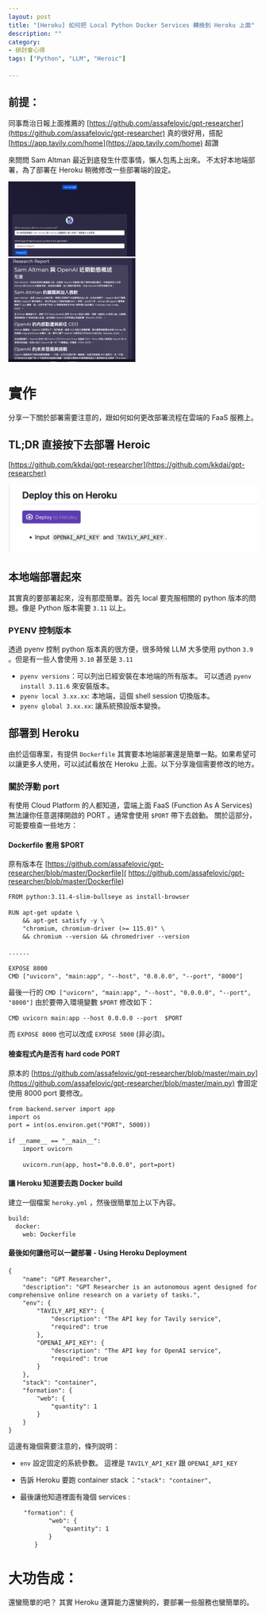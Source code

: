 ```yaml
---
layout: post
title: "[Heroku] 如何把 Local Python Docker Services 轉換到 Heroku 上面"
description: ""
category: 
- 研討會心得
tags: ["Python", "LLM", "Heroic"]

---
```




## 前提：

同事喬治日報上面推薦的  [https://github.com/assafelovic/gpt-researcher](https://github.com/assafelovic/gpt-researcher) 真的很好用，搭配   [https://app.tavily.com/home](https://app.tavily.com/home) 超讚

來問問 Sam Altman 最近到底發生什麼事情，懶人包馬上出來。
不太好本地端部署，為了部署在 Heroku 稍微修改一些部署端的設定。


<img src="../images/2022/image-20231122172208738.png" alt="image-20231122172208738" style="zoom:25%;" />

<img src="../images/2022/image-20231122172211045.png" alt="image-20231122172211045" style="zoom:25%;" />

# 實作

分享一下關於部署需要注意的，跟如何如何更改部署流程在雲端的 FaaS 服務上。

## TL;DR 直接按下去部署 Heroic

[https://github.com/kkdai/gpt-researcher](https://github.com/kkdai/gpt-researcher)

![image-20231122194904129](../images/2022/image-20231122194904129.png)

## 本地端部署起來

其實真的要部署起來，沒有那麼簡單。首先 local 要克服相關的 python 版本的問題。像是 Python 版本需要 `3.11` 以上。 

### PYENV 控制版本

透過 pyenv 控制 python 版本真的很方便，很多時候 LLM 大多使用 python `3.9` 。但是有一些人會使用 `3.10` 甚至是 `3.11`

- `pyenv versions`：可以列出已經安裝在本地端的所有版本。 可以透過 `pyenv install 3.11.6` 來安裝版本。
- `pyenv local 3.xx.xx`: 本地端，這個 shell session 切換版本。
- `pyenv global 3.xx.xx`:  讓系統預設版本變換。



## 部署到 Heroku

由於這個專案，有提供 `Dockerfile` 其實要本地端部署還是簡單一點。如果希望可以讓更多人使用，可以試試看放在 Heroku 上面。以下分享幾個需要修改的地方。



### 關於浮動 port

有使用 Cloud Platform 的人都知道，雲端上面 FaaS (Function As A Services) 無法讓你任意選擇開啟的 PORT 。通常會使用 `$PORT` 帶下去啟動。 關於這部分，可能要檢查一些地方：

#### Dockerfile 套用 $PORT

原有版本在 [https://github.com/assafelovic/gpt-researcher/blob/master/Dockerfile]( https://github.com/assafelovic/gpt-researcher/blob/master/Dockerfile) 

```
FROM python:3.11.4-slim-bullseye as install-browser

RUN apt-get update \
    && apt-get satisfy -y \
    "chromium, chromium-driver (>= 115.0)" \
    && chromium --version && chromedriver --version

......

EXPOSE 8000
CMD ["uvicorn", "main:app", "--host", "0.0.0.0", "--port", "8000"]
```

最後一行的 `CMD ["uvicorn", "main:app", "--host", "0.0.0.0", "--port", "8000"]` 由於要帶入環境變數 `$PORT` 修改如下：

```
CMD uvicorn main:app --host 0.0.0.0 --port  $PORT
```

而 `EXPOSE 8000` 也可以改成 `EXPOSE 5000` (非必須)。



#### 檢查程式內是否有 hard code PORT

原本的 [https://github.com/assafelovic/gpt-researcher/blob/master/main.py](https://github.com/assafelovic/gpt-researcher/blob/master/main.py) 會固定使用 8000 port 要修改。

```
from backend.server import app
import os
port = int(os.environ.get("PORT", 5000))

if __name__ == "__main__":
    import uvicorn

    uvicorn.run(app, host="0.0.0.0", port=port)
```



#### 讓 Heroku 知道要去跑 Docker build 

建立一個檔案 `heroky.yml` ，然後很簡單加上以下內容。

```
build:
  docker:
    web: Dockerfile
```



#### 最後如何讓他可以一鍵部署 - Using Heroku Deployment

```
{
    "name": "GPT Researcher",
    "description": "GPT Researcher is an autonomous agent designed for comprehensive online research on a variety of tasks.",
    "env": {
        "TAVILY_API_KEY": {
            "description": "The API key for Tavily service",
            "required": true
        },
        "OPENAI_API_KEY": {
            "description": "The API key for OpenAI service",
            "required": true
        }
    },
    "stack": "container",
    "formation": {
        "web": {
            "quantity": 1
        }
    }
}
```



這邊有幾個需要注意的，條列說明：

- `env` 設定固定的系統參數。 這裡是 `TAVILY_API_KEY` 跟 `OPENAI_API_KEY`

- 告訴 Heroku 要跑 container stack ：`"stack": "container",`

- 最後讓他知道裡面有幾個 services :

  ```
   "formation": {
          "web": {
              "quantity": 1
          }
      }
  ```



# 大功告成：

還蠻簡單的吧？ 其實 Heroku 運算能力還蠻夠的，要部署一些服務也蠻簡單的。





